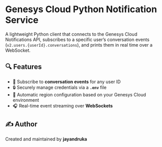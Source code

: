 # Genesys Cloud Python Notification Service

A lightweight Python client that connects to the Genesys Cloud Notifications API, subscribes to a specific user’s conversation events (`v2.users.{userId}.conversations`), and prints them in real time over a WebSocket.

## 🔍 Features

- 💬 Subscribe to **conversation events** for any user ID
- 🔒 Securely manage credentials via a **`.env`** file
- 🔄 Automatic region configuration based on your Genesys Cloud environment
- 🎧 Real-time event streaming over **WebSockets**

## ✍️ Author

Created and maintained by **jayandruka**
